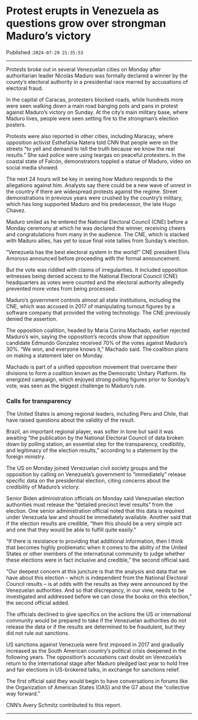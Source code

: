 # Protest erupts in Venezuela as questions grow over strongman Maduro’s victory

Published :`2024-07-29 21:35:53`

---

Protests broke out in several Venezuelan cities on Monday after authoritarian leader Nicolás Maduro was formally declared a winner by the county’s electoral authority in a presidential race marred by accusations of electoral fraud.

In the capital of Caracas, protesters blocked roads, while hundreds more were seen walking down a main road banging pots and pans in protest against Maduro’s victory on Sunday. At the city’s main military base, where Maduro lives, people were seen setting fire to the strongman’s election posters.

Protests were also reported in other cities, including Maracay, where opposition activist Esthefania Natera told CNN that people were on the streets “to yell and demand to tell the truth because we know the real results.” She said police were using teargas on peaceful protesters. In the coastal state of Falcón, demonstrators toppled a statue of Maduro, video on social media showed.

The next 24 hours will be key in seeing how Maduro responds to the allegations against him. Analysts say there could be a new wave of unrest in the country if there are widespread protests against the regime. Street demonstrations in previous years were crushed by the country’s military, which has long supported Maduro and his predecessor, the late Hugo Chavez.

Maduro smiled as he entered the National Electoral Council (CNE) before a Monday ceremony at which he was declared the winner, receiving cheers and congratulations from many in the audience. The CNE, which is stacked with Maduro allies, has yet to issue final vote tallies from Sunday’s election.

“Venezuela has the best electoral system in the world!” CNE president Elvis Amoroso announced before proceeding with the formal announcement.

But the vote was riddled with claims of irregularities. It included opposition witnesses being denied access to the National Electoral Council (CNE) headquarters as votes were counted and the electoral authority allegedly prevented more votes from being processed.

Maduro’s government controls almost all state institutions, including the CNE, which was accused in 2017 of manipulating turnout figures by a software company that provided the voting technology. The CNE previously denied the assertion.

The opposition coalition, headed by Maria Corina Machado, earlier rejected Maduro’s win, saying the opposition’s records show that opposition candidate Edmundo Gonzalez received 70% of the votes against Maduro’s 30%. “We won, and everyone knows it,” Machado said. The coalition plans on making a statement later on Monday.

Machado is part of a unified opposition movement that overcame their divisions to form a coalition known as the Democratic Unitary Platform. Its energized campaign, which enjoyed strong polling figures prior to Sunday’s vote, was seen as the biggest challenge to Maduro’s rule.

### Calls for transparency

The United States is among regional leaders, including Peru and Chile, that have raised questions about the validity of the result.

Brazil, an important regional player, was softer in tone but said it was awaiting “the publication by the National Electoral Council of data broken down by polling station, an essential step for the transparency, credibility, and legitimacy of the election results,” according to a statement by the foreign ministry.

The US on Monday joined Venezuelan civil society groups and the opposition by calling on Venezuela’s government to “immediately” release specific data on the presidential election, citing concerns about the credibility of Maduro’s victory.

Senior Biden administration officials on Monday said Venezuelan election authorities must release the “detailed precinct level results” from the election. One senior administration official noted that this data is required under Venezuela law and should be immediately available. Another said that if the election results are credible, “then this should be a very simple act and one that they would be able to fulfill quite easily.”

“If there is resistance to providing that additional information, then I think that becomes highly problematic when it comes to the ability of the United States or other members of the international community to judge whether these elections were in fact inclusive and credible,” the second official said.

“Our deepest concern at this juncture is that the analysis and data that we have about this election – which is independent from the National Electoral Council results – is at odds with the results as they were announced by the Venezuelan authorities. And so that discrepancy, in our view, needs to be investigated and addressed before we can close the books on this election,” the second official added.

The officials declined to give specifics on the actions the US or international community would be prepared to take if the Venezuelan authorities do not release the data or if the results are determined to be fraudulent, but they did not rule out sanctions.

US sanctions against Venezuela were first imposed in 2017 and gradually increased as the South American country’s political crisis deepened in the following years. The opposition’s accusations cast doubt on Venezuela’s return to the international stage after Maduro pledged last year to hold free and fair elections in US-brokered talks, in exchange for sanctions relief.

The first official said they would begin to have conversations in forums like the Organization of American States (OAS) and the G7 about the “collective way forward.”

CNN’s Avery Schmitz contributed to this report.

---

